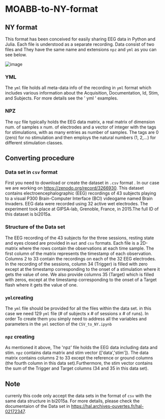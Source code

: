 # MOABB-to-NY-format

## NY format
This format has been conceived for easily sharing EEG data in Python and Julia. Each file is understood as a separate recording. Data consist of two files and They have the same name and extensions `npz` and `yml` as you can see below.

![image](https://user-images.githubusercontent.com/95529379/174257112-5c1e8d80-b0dc-4c47-b1bc-9288a7e83c82.png)


### YML
The `yml` file holds all meta-data info of the recording in `yml` format which includes various information about the Acquisition, Documentation, Id, Stim, and Subjects.
For more details see the ' yml ' examples. 

### NPZ 
The `npz` file typically holds the EEG data matrix, a real matrix of dimension num. of samples x num. of electrodes and a vector of integer with the tags for stimulations, with as many entries as number of samples. The tags are 0 (zero) for no stimulation and then employs the natural numbers (1, 2,...) for different stimulation classes. 

## Converting procedure

### Data set in `csv` format
First you need to download or create the dataset in `.csv` format . In our case we are working on https://zenodo.org/record/3266930. This dataset contains electroencephalographic (EEG) recordings of 43 subjects playing to a visual P300 Brain-Computer Interface (BCI) videogame named Brain Invaders. EEG data were recorded using 32 active wet electrodes. The experiment took place at GIPSA-lab, Grenoble, France, in 2015.The full ID of this dataset is bi2015a.

### Structure of the Data set
The EEG recording of the 43 subjects for the three sessions, resting state and eyes closed are provided in `mat` and `csv` formats. Each file is a 2D-matrix where the rows contain the observations at each time sample. The first column of the matrix represents the timestamp of each observation. Columns 2 to 33 contain the recordings on each of the 32 EEG electrodes. In the recording of the sessions, column 34 (Trigger) is filled with zero except at the timestamp corresponding to the onset of a stimulation where it gets the value of one. We also provide columns 35 (Target) which is filled with zeros, except at the timestamp corresponding to the onset of a Target flash where it gets the value of one.

### `yml`creating 

The `yml` file should be provided for all the files within the data set. in this case we need 129 `yml` file (# of subjects x # of sessions x # of runs). In order To create them you simply need to address all the variables and parameters in the `yml` section of the `CSV_to_NY.ipynb`

### `npz` creating 
As mentioned it above, The 'npz' file holds the EEG data including data and stim. `npz` contains data matrix and stim vector (['data','stim']). The data matrix contains columns 2 to 33 except the reference or ground columns (the fourth column in this data set).Furthermore, the stim vector contains the sum of the Trigger and Target columns (34 and 35 in this data set).

## Note
currenly this code only accept the data sets in the format of `csv` with the same data structure in bi2015a. For more details, please check the documentaion of the Data set in https://hal.archives-ouvertes.fr/hal-02172347.  




